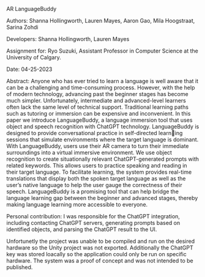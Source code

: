 AR LanguageBuddy

Authors: Shanna Hollingworth, Lauren Mayes, Aaron Gao, Mila Hoogstraat, Sarina Zohdi

Developers: Shanna Hollingworth, Lauren Mayes

Assignment for: Ryo Suzuki, Assistant Professor in Computer Science at the University of Calgary. 

Date: 04-25-2023

Abstract: Anyone who has ever tried to learn a language is well aware that it can be a challenging and time-consuming process. However, with the help of modern technology, advancing past the beginner stages has become much simpler. Unfortunately, intermediate and advanced-level learners often lack the same level of technical support. Traditional learning paths such as tutoring or immersion can be expensive and inconvenient. In this paper we introduce LanguageBuddy, a language immersion tool that uses object and speech recognition with ChatGPT technology. LanguageBuddy is designed to provide conversational practice in self-directed learning sessions that simulate environments where the target language is dominant. With LanguageBuddy, users use their AR camera to turn their immediate surroundings into a virtual immersive environment. We use object recognition to create situationally relevant ChatGPT-generated prompts with related keywords. This allows users to practice speaking and reading in their target language. To facilitate learning, the system provides real-time translations that display both the spoken target language as well as the user’s native language to help the user gauge the correctness of their speech. LanguageBuddy is a promising tool that can help bridge the language learning gap between the beginner and advanced stages, thereby making language learning more accessible to everyone.

Personal contribution: I was responsible for the ChatGPT integration, including contacting ChatGPT servers, generating prompts based on identified objects, and parsing the ChatGPT result to the UI.

Unfortunetly the project was unable to be compiled and run on the desired hardware so the Unity project was not exported. Additionally the ChatGPT key was stored loacally so the application could only be run on specific hardware. The system was a proof of concept and was not intended to be published.
